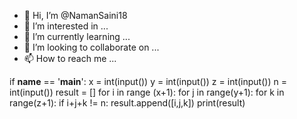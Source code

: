 - 👋 Hi, I’m @NamanSaini18
- 👀 I’m interested in ...
- 🌱 I’m currently learning ...
- 💞️ I’m looking to collaborate on ...
- 📫 How to reach me ...

<!---
NamanSaini18/NamanSaini18 is a ✨ special ✨ repository because its `README.md` (this file) appears on your GitHub profile.
You can click the Preview link to take a look at your changes.
--->
if __name__ == '__main__':
    x = int(input())
    y = int(input())
    z = int(input())
    n = int(input())
    result = []
    for i in range (x+1):
        for j in range(y+1):
            for k in range(z+1):
                if i+j+k != n:
                    result.append([i,j,k])
    print(result)
